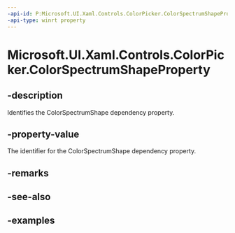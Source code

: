 ```yaml
---
-api-id: P:Microsoft.UI.Xaml.Controls.ColorPicker.ColorSpectrumShapeProperty
-api-type: winrt property
---
```

<!-- Property syntax.
public DependencyProperty ColorSpectrumShapeProperty { get; }
-->

# Microsoft.UI.Xaml.Controls.ColorPicker.ColorSpectrumShapeProperty


## -description

Identifies the ColorSpectrumShape dependency property.


## -property-value

The identifier for the ColorSpectrumShape dependency property.


## -remarks


## -see-also


## -examples


